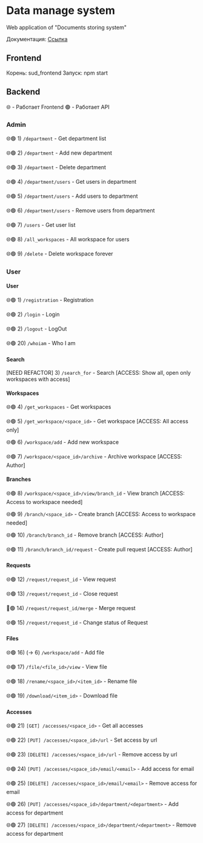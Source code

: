 # Data manage system

Web application of "Documents storing system" <MEPhI course>

Документация: [Ссылка](https://drive.google.com/drive/folders/1AukKSTJyOsqF0RrInXwdE6wVoAYBvjUo)

## Frontend

Корень: sud_frontend
Запуск: npm start

## Backend

🌐 - Работает Frontend
🟢 - Работает API

### Admin

🌐🟢 1) `/department` - Get department list

🌐🟢 2) `/department` - Add new department

🌐🟢  3) `/department` - Delete department

🌐🟢  4) `/department/users` - Get users in department

🌐🟢  5) `/department/users` - Add users to department

🌐🟢  6) `/department/users` - Remove users from department

🌐🟢  7) `/users` - Get user list

🌐🟢 8) `/all_workspaces` - All workspace for users

🌐🟢 9) `/delete` - Delete workspace forever

### User

#### User

🌐🟢 1) `/registration` - Registration

🌐🟢 2) `/login` - Login

🌐🟢 2) `/logout` - LogOut

🌐🟢 20) `/whoiam` - Who I am

#### Search

[NEED REFACTOR] 3) `/search_for` - Search [ACCESS: Show all, open only workspaces with access]

#### Workspaces

🌐🟢 4) `/get_workspaces` - Get workspaces

🌐🟢 5) `/get_workspace/<space_id>` - Get workspace [ACCESS: All access only]

🌐🟢 6) `/workspace/add` - Add new workspace

🌐🟢 7) `/workspace/<space_id>/archive` - Archive workspace [ACCESS: Author]

#### Branches 

🌐🟢 8) `/workspace/<space_id>/view/branch_id` - View branch [ACCESS: Access to workspace needed]

🌐🟢 9) `/branch/<space_id>` - Create branch [ACCESS: Access to workspace needed]

🌐🟢 10) `/branch/branch_id` - Remove branch [ACCESS: Author]

🌐🟢 11) `/branch/branch_id/request` - Create pull request [ACCESS: Author]

#### Requests

🌐🟢 12) `/request/request_id` - View request

🌐🟢 13) `/request/request_id` - Close request

🔴🟢 14) `/request/request_id/merge` - Merge request

🌐🟢 15) `/request/request_id` - Change status of Request

#### Files

🌐🟢 16) (-> 6) `/workspace/add` - Add file

🌐🟢 17) `/file/<file_id>/view` - View file

🌐🟢 18) `/rename/<space_id>/<item_id>` - Rename file

🌐🟢 19) `/download/<item_id>` - Download file

#### Accesses

🌐🟢 21) `[GET] /accesses/<space_id>` - Get all accesses

🌐🟢 22) `[PUT] /accesses/<space_id>/url` - Set access by url

🌐🟢 23) `[DELETE] /accesses/<space_id>/url` - Remove access by url

🌐🟢 24) `[PUT] /accesses/<space_id>/email/<email>` - Add access for email

🌐🟢 25) `[DELETE] /accesses/<space_id>/email/<email>` - Remove access for email

🌐🟢 26) `[PUT] /accesses/<space_id>/department/<department>` - Add access for department

🌐🟢 27) `[DELETE] /accesses/<space_id>/department/<department>` - Remove access for department

